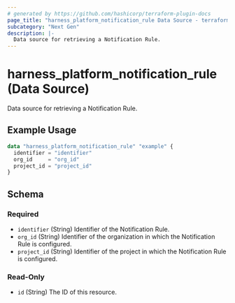 ```yaml
---
# generated by https://github.com/hashicorp/terraform-plugin-docs
page_title: "harness_platform_notification_rule Data Source - terraform-provider-harness"
subcategory: "Next Gen"
description: |-
  Data source for retrieving a Notification Rule.
---
```


# harness_platform_notification_rule (Data Source)

Data source for retrieving a Notification Rule.

## Example Usage

```terraform
data "harness_platform_notification_rule" "example" {
  identifier = "identifier"
  org_id     = "org_id"
  project_id = "project_id"
}
```

<!-- schema generated by tfplugindocs -->
## Schema

### Required

- `identifier` (String) Identifier of the Notification Rule.
- `org_id` (String) Identifier of the organization in which the Notification Rule is configured.
- `project_id` (String) Identifier of the project in which the Notification Rule is configured.

### Read-Only

- `id` (String) The ID of this resource.
